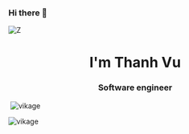 ### Hi there 👋

<!--
**vikage/vikage** is a ✨ _special_ ✨ repository because its `README.md` (this file) appears on your GitHub profile.

Here are some ideas to get you started:

- 🔭 I’m currently working on ...
- 🌱 I’m currently learning ...
- 👯 I’m looking to collaborate on ...
- 🤔 I’m looking for help with ...
- 💬 Ask me about ...
- 📫 How to reach me: ...
- 😄 Pronouns: ...
- ⚡ Fun fact: ...
-->


![Z](https://raw.githubusercontent.com/rodrigograca31/rodrigograca31/master/matrix.svg)

<h1 align="center">I'm Thanh Vu</h1>
<h3 align="center">Software engineer</h3>

<p>&nbsp;<img align="center" src="https://github-readme-stats.vercel.app/api?username=vikage&show_icons=true&locale=en" alt="vikage" /></p>
</p>

<p><img align="left" src="https://github-readme-stats.vercel.app/api/top-langs?username=vikage&show_icons=true&locale=en&layout=compact" alt="vikage" /></p>


